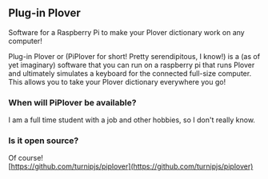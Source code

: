 ## Plug-in Plover
Software for a Raspberry Pi to make your Plover dictionary work on any computer!

Plug-in Plover or (PiPlover for short! Pretty serendipitous, I know!) is a (as of yet imaginary) software that you can run on a raspberry pi that runs Plover and ultimately simulates a keyboard for the connected full-size computer. This allows you to take your Plover dictionary everywhere you go! 

### When will PiPlover be available?
I am a full time student with a job and other hobbies, so I don't really know.

### Is it open source?
Of course!  
[https://github.com/turnipjs/piplover](https://github.com/turnipjs/piplover)
